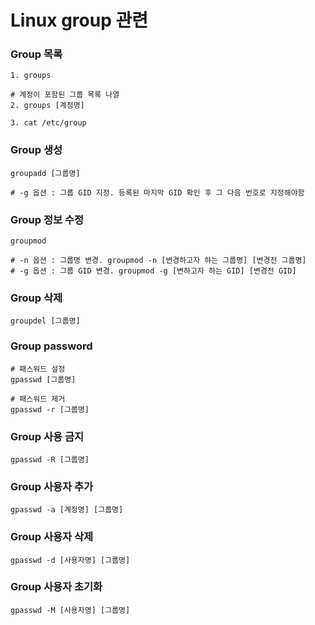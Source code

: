 # Linux group 관련

### Group 목록
```shell
1. groups

# 계정이 포함된 그룹 목록 나열
2. groups [계정명]

3. cat /etc/group
```

### Group 생성
```shell
groupadd [그룹명]

# -g 옵션 : 그룹 GID 지정. 등록된 마지막 GID 확인 후 그 다음 번호로 지정해야함
```

### Group 정보 수정
```shell
groupmod

# -n 옵션 : 그룹명 변경. groupmod -n [변경하고자 하는 그룹명] [변경전 그룹명] 
# -g 옵션 : 그룹 GID 변경. groupmod -g [변하고자 하는 GID] [변경전 GID]
```

### Group 삭제
```shell
groupdel [그룹명]
```

### Group password
```shell
# 패스워드 설정
gpasswd [그룹명]

# 패스워드 제거
gpasswd -r [그룹명]
```

### Group 사용 금지
```shell
gpasswd -R [그룹명]
```

### Group 사용자 추가
```shell
gpasswd -a [계정명] [그룹명]
```

### Group 사용자 삭제
```shell
gpasswd -d [사용자명] [그룹명]
```

### Group 사용자 초기화
```shell
gpasswd -M [사용자명] [그룹명]
```